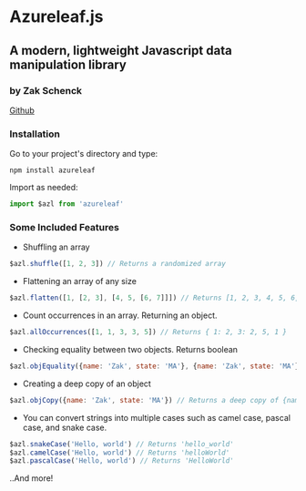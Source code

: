 # Azureleaf.js
## A modern, lightweight Javascript data manipulation library
### by Zak Schenck

[Github](https://github.com/ZakSchenck/azureleaf-js)

### Installation 

Go to your project's directory and type:
```
npm install azureleaf
```
Import as needed:
```javascript
import $azl from 'azureleaf'
```

### Some Included Features 

- Shuffling an array
```javascript
$azl.shuffle([1, 2, 3]) // Returns a randomized array
```

- Flattening an array of any size
```javascript
$azl.flatten([1, [2, 3], [4, 5, [6, 7]]]) // Returns [1, 2, 3, 4, 5, 6, 7]
```

- Count occurrences in an array. Returning an object.
```javascript
$azl.allOccurrences([1, 1, 3, 3, 5]) // Returns { 1: 2, 3: 2, 5, 1 }
```

- Checking equality between two objects. Returns boolean
```javascript
$azl.objEquality({name: 'Zak', state: 'MA'}, {name: 'Zak', state: 'MA'}) // Returns true
```

- Creating a deep copy of an object
```javascript
$azl.objCopy({name: 'Zak', state: 'MA'}) // Returns a deep copy of {name: 'Zak', state: 'MA'}
```

- You can convert strings into multiple cases such as camel case, pascal case, and snake case.
```javascript
$azl.snakeCase('Hello, world') // Returns 'hello_world'
$azl.camelCase('Hello, world') // Returns 'helloWorld'
$azl.pascalCase('Hello, world') // Returns 'HelloWorld'
```

..And more!
